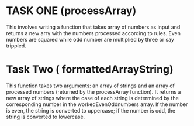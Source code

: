 # TASK ONE (processArray)

This involves writing a function that takes array of numbers as input and returns a new arry with the numbers processed according to rules. Even numbers are squared while odd number are multiplied by three or say trippled.

# Task Two ( formattedArrayString)

This function takes two arguments: an array of strings and an array of processed numbers (returned by the processArray function). It returns a new array of strings where the case of each string is determined by the corresponding number in the workedEvenOddnumbers array. If the number is even, the string is converted to uppercase; if the number is odd, the string is converted to lowercase.
